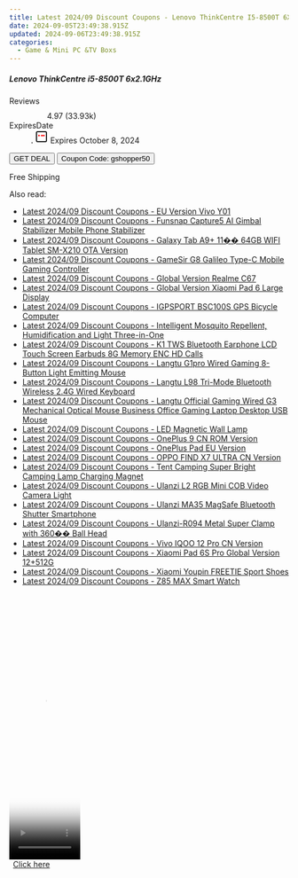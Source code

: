 ```yaml
---
title: Latest 2024/09 Discount Coupons - Lenovo ThinkCentre I5-8500T 6X2.1GHz
date: 2024-09-05T23:49:38.915Z
updated: 2024-09-06T23:49:38.915Z
categories:
  - Game & Mini PC &TV Boxs
---
```



<div class="max-w-4xl mx-auto grid grid-cols-1 lg:max-w-5xl lg:gap-x-20 lg:grid-cols-2">
  <div class="relative p-3 col-start-1 row-start-1 flex flex-col-reverse rounded-lg bg-gradient-to-t from-black/75 via-black/0 sm:bg-none sm:row-start-2 sm:p-0 lg:row-start-1">
    <h5 class="mt-1 text-lg font-semibold text-white sm:text-slate-900 md:text-2xl dark:sm:text-white">Lenovo ThinkCentre i5-8500T 6x2.1GHz</h5>
  </div>
  
  <div class="col-start-1 col-end-3 row-start-1 grid gap-4 sm:mb-6 sm:grid-cols-4 lg:col-start-2 lg:row-span-6 lg:row-end-6 lg:mb-0 lg:gap-6">
    
  </div>
  <dl class="row-start-2 mt-4 flex items-center text-xs font-medium sm:row-start-3 sm:mt-1 md:mt-2.5 lg:row-start-2">
    <dt class="sr-only">Reviews</dt>
    <dd class="flex items-center text-indigo-600 dark:text-indigo-400">
      <svg width="24" height="24" fill="none" aria-hidden="true" class="mr-1 stroke-current dark:stroke-indigo-500">
        <path d="m12 5 2 5h5l-4 4 2.103 5L12 16l-5.103 3L9 14l-4-4h5l2-5Z" stroke-width="2" stroke-linecap="round" stroke-linejoin="round" />
      </svg>
      <span>4.97 <span class="font-normal text-slate-400">(33.93k)</span></span>
    </dd>
    <dt class="sr-only">ExpiresDate</dt>
    <dd class="flex items-center">
      <svg width="2" height="2" aria-hidden="true" fill="currentColor" class="mx-3 text-slate-300">
        <circle cx="1" cy="1" r="1" />
      </svg>
      <svg width="24" height="24" viewBox="0 0 24 24" fill="none" stroke="currentColor" stroke-width="2">
        <rect x="3" y="3" width="18" height="18" rx="2" fill="#fff" />
        <path d="M6 10L18 10" stroke="red" stroke-width="2" fill="none" />
        <path d="M10 6L10 18" stroke="#fff" stroke-width="2" fill="none" />
      </svg>
      Expires October 8, 2024    </dd>
  </dl>
  <div class="col-start-1 row-start-3 mt-4 self-center sm:col-start-2 sm:row-span-2 sm:row-start-2 sm:mt-0 lg:col-start-1 lg:row-start-3 lg:row-end-4 lg:mt-6">
    <button type="button" onClick="javascript:window.open(decodeURIComponent('https%3A%2F%2Fwww.shareasale.com%2Fu.cfm%3Fd%3D1118499%26m%3D97331%26u%3D4338022'), '_blank');void(0);" class="rounded-lg bg-red-600 px-3 py-2 text-sm font-medium leading-6 text-white">GET DEAL</button>
    <button type="button" onClick="javascript:window.open(decodeURIComponent('https%3A%2F%2Fwww.shareasale.com%2Fu.cfm%3Fd%3D1118499%26m%3D97331%26u%3D4338022'), '_blank');void(0);" class="border-dashed border-2 border-indigo-600 bg-green-100 text-sm leading-6 font-medium py-2 px-3 rounded-lg">Coupon Code: gshopper50</button>
  </div>
  <p class="col-start-1 mt-4 text-sm leading-6 sm:col-span-2 lg:col-span-1 lg:row-start-4 lg:mt-6 dark:text-slate-400">
    Free Shipping 
  </p>
</div>
<span class="atpl-alsoreadstyle">Also read:</span>
<div><ul>
<li><a href="https://coupons.techidaily.com/coupon-1118070-share-97331-sale/"><u>Latest 2024/09 Discount Coupons - EU Version Vivo Y01</u></a></li>
<li><a href="https://coupons.techidaily.com/coupon-1118083-share-97331-sale/"><u>Latest 2024/09 Discount Coupons - Funsnap Capture5 AI Gimbal Stabilizer Mobile Phone Stabilizer</u></a></li>
<li><a href="https://coupons.techidaily.com/coupon-1118072-share-97331-sale/"><u>Latest 2024/09 Discount Coupons - Galaxy Tab A9+ 11�� 64GB WIFI Tablet SM-X210 OTA Version</u></a></li>
<li><a href="https://coupons.techidaily.com/coupon-1118087-share-97331-sale/"><u>Latest 2024/09 Discount Coupons - GameSir G8 Galileo Type-C Mobile Gaming Controller</u></a></li>
<li><a href="https://coupons.techidaily.com/coupon-1118068-share-97331-sale/"><u>Latest 2024/09 Discount Coupons - Global Version Realme C67</u></a></li>
<li><a href="https://coupons.techidaily.com/coupon-1118082-share-97331-sale/"><u>Latest 2024/09 Discount Coupons - Global Version Xiaomi Pad 6 Large Display</u></a></li>
<li><a href="https://coupons.techidaily.com/coupon-1118091-share-97331-sale/"><u>Latest 2024/09 Discount Coupons - IGPSPORT BSC100S GPS Bicycle Computer</u></a></li>
<li><a href="https://coupons.techidaily.com/coupon-1118073-share-97331-sale/"><u>Latest 2024/09 Discount Coupons - Intelligent Mosquito Repellent, Humidification and Light Three-in-One</u></a></li>
<li><a href="https://coupons.techidaily.com/coupon-1118074-share-97331-sale/"><u>Latest 2024/09 Discount Coupons - K1 TWS Bluetooth Earphone LCD Touch Screen Earbuds 8G Memory ENC HD Calls</u></a></li>
<li><a href="https://coupons.techidaily.com/coupon-1118085-share-97331-sale/"><u>Latest 2024/09 Discount Coupons - Langtu G1pro Wired Gaming 8-Button Light Emitting Mouse</u></a></li>
<li><a href="https://coupons.techidaily.com/coupon-1118084-share-97331-sale/"><u>Latest 2024/09 Discount Coupons - Langtu L98 Tri-Mode Bluetooth Wireless 2.4G Wired Keyboard</u></a></li>
<li><a href="https://coupons.techidaily.com/coupon-1118086-share-97331-sale/"><u>Latest 2024/09 Discount Coupons - Langtu Official Gaming Wired G3 Mechanical Optical Mouse Business Office Gaming Laptop Desktop USB Mouse</u></a></li>
<li><a href="https://coupons.techidaily.com/coupon-1118076-share-97331-sale/"><u>Latest 2024/09 Discount Coupons - LED Magnetic Wall Lamp</u></a></li>
<li><a href="https://coupons.techidaily.com/coupon-1118069-share-97331-sale/"><u>Latest 2024/09 Discount Coupons - OnePlus 9 CN ROM Version</u></a></li>
<li><a href="https://coupons.techidaily.com/coupon-1118071-share-97331-sale/"><u>Latest 2024/09 Discount Coupons - OnePlus Pad EU Version</u></a></li>
<li><a href="https://coupons.techidaily.com/coupon-1118089-share-97331-sale/"><u>Latest 2024/09 Discount Coupons - OPPO FIND X7 ULTRA CN Version</u></a></li>
<li><a href="https://coupons.techidaily.com/coupon-1118075-share-97331-sale/"><u>Latest 2024/09 Discount Coupons - Tent Camping Super Bright Camping Lamp Charging Magnet</u></a></li>
<li><a href="https://coupons.techidaily.com/coupon-1118081-share-97331-sale/"><u>Latest 2024/09 Discount Coupons - Ulanzi L2 RGB Mini COB Video Camera Light</u></a></li>
<li><a href="https://coupons.techidaily.com/coupon-1118080-share-97331-sale/"><u>Latest 2024/09 Discount Coupons - Ulanzi MA35 MagSafe Bluetooth Shutter Smartphone</u></a></li>
<li><a href="https://coupons.techidaily.com/coupon-1118079-share-97331-sale/"><u>Latest 2024/09 Discount Coupons - Ulanzi-R094 Metal Super Clamp with 360�� Ball Head</u></a></li>
<li><a href="https://coupons.techidaily.com/coupon-1118090-share-97331-sale/"><u>Latest 2024/09 Discount Coupons - Vivo IQOO 12 Pro CN Version</u></a></li>
<li><a href="https://coupons.techidaily.com/coupon-1118088-share-97331-sale/"><u>Latest 2024/09 Discount Coupons - Xiaomi Pad 6S Pro Global Version 12+512G</u></a></li>
<li><a href="https://coupons.techidaily.com/coupon-1118077-share-97331-sale/"><u>Latest 2024/09 Discount Coupons - Xiaomi Youpin FREETIE Sport Shoes</u></a></li>
<li><a href="https://coupons.techidaily.com/coupon-1118078-share-97331-sale/"><u>Latest 2024/09 Discount Coupons - Z85 MAX Smart Watch</u></a></li>
</ul></div>

<ins class="adsbygoogle"
      style="display:block"
      data-ad-client="ca-pub-7571918770474297"
      data-ad-slot="8358498916"
      data-ad-format="auto"
      data-full-width-responsive="true"></ins>
<!-- affiliate ads begin -->
<span id="1975562">
					<video width="128" height="480" style="cursor:pointer"
           poster="//a.impactradius-go.com/display-clicktoplayimage/1975562.png"
           onclick="if(!this.playClicked){this.play();this.setAttribute('controls',true);this.playClicked=true;}">
	   <source src="//a.impactradius-go.com/display-ad/22993-1975562">
	   <img src="//a.impactradius-go.com/display-clicktoplayimage/1975562.png" style="border: none; height: 100%; width: 100%; object-fit: contain">
	</video>
	<div style="width:80px;text-align:center"><a href="javascript:window.open(decodeURIComponent('https%3A%2F%2Fhomestyler.sjv.io%2Fc%2F5597632%2F1975562%2F22993'), '_blank');void(0);">Click here</a></div>
</span>
<img height="0" width="0" src="https://imp.pxf.io/i/5597632/1975562/22993" style="position:absolute;visibility:hidden;" border="0" />
<!-- affiliate ads end -->